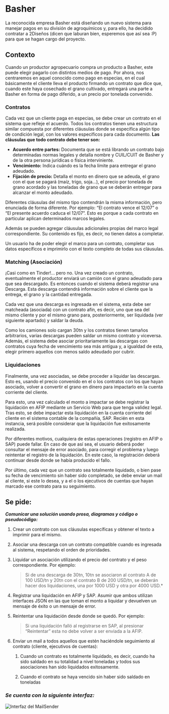 # Basher
La reconocida empresa Basher está diseñando un nuevo sistema para manejar pagos en su división de agroquímicos y, para ello, ha decidido contratar a 2Diseños (dicen que laburan bien, esperemos que así sea :P) para que se hagan cargo del proyecto. 

## Contexto
Cuando un productor agropecuario compra un producto a Basher, este puede elegir pagarlo con distintos medios de pago. Por ahora, nos centraremos en aquel conocido como pago en especias, en el cual básicamente el cliente lleva el producto firmando un contrato que dice que, cuando este haya cosechado el grano cultivado, entregará una parte a Basher en forma de pago diferido, a un precio por tonelada convenido.

### Contratos
Cada vez que un cliente paga en especias, se debe crear un contrato en el sistema que refleje el acuerdo. Todos los contratos tienen una estructura similar compuesta por diferentes cláusulas donde se especifica algún tipo de condición legal, con los valores específicos para cada documento. **Las cláusulas que todo contrato debe tener son:**
* **Acuerdo entre partes:** Documenta que se está librando un contrato bajo determinadas normas legales y detalla nombre y CUIL/CUIT de Basher y de la otra persona jurídicas o física interviniente.
* **Vencimiento:** Indica cuándo es la fecha límite para entregar el grano adeudado.
* **Fijación de precio:** Detalla el monto en dinero que se adeuda, el grano con el que se pagará (maíz, trigo, soja…), el precio por tonelada de grano acordado y las toneladas de grano que se deberán entregar para alcanzar el monto adeudado.

Diferentes cláusulas del mismo tipo contendrán la misma información, pero enunciada de forma diferente. Por ejemplo: “El contrato vence el 12/07” o “El presente acuerdo caduca el 12/07”.
Esto es porque a cada contrato en particular aplican determinados marcos legales. 

Además se pueden agregar cláusulas adicionales propias del marco legal correspondiente. Su contenido es fijo, es decir, no tienen datos a completar.

Un usuario ha de poder elegir el marco para un contrato, completar sus datos específicos e imprimirlo con el texto completo de todas sus cláusulas. 

### Matching  (Asociación)


¡Casi como en Tinder!… pero no. Una vez creado un contrato, eventualmente el productor enviará un camión con el grano adeudado para que sea descargado. Es entonces cuando el sistema deberá registrar una Descarga. Esta descarga contendrá información sobre el cliente que la entrega, el grano y la cantidad entregada.

Cada vez que una descarga es ingresada en el sistema, esta debe ser matcheada (asociada) con un contrato afín, es decir, uno que sea del mismo cliente y por el mismo grano para, posteriormente, ser liquidada (ver siguiente apartado) y saldar la deuda. 

Como los camiones solo cargan 30tn y los contratos tienen tamaños arbitrarios, varias descargas pueden saldar un mismo contrato y viceversa. 
Además, el sistema debe asociar prioritariamente las descargas con contratos cuya fecha de vencimiento sea más antigua y, a igualdad de esta, elegir primero aquellos con menos saldo adeudado por cubrir.

### Liquidaciones

Finalmente, una vez asociadas, se debe proceder a liquidar las descargas. Esto es, usando el precio convenido en el o los contratos con los que hayan asociado, volver a convertir el grano en dinero para impactarlo en la cuenta corriente del cliente. 

Para esto, una vez calculado el monto a impactar se debe registrar la liquidación en AFIP mediante un Servicio Web para que tenga validez legal. Tras esto, se debe impactar esta liquidación en la cuenta corriente del cliente en el sistema contable de la compañía, SAP.  Recién en esta instancia, será posible considerar que la liquidación fue exitosamente realizada.

Por diferentes motivos, cualquiera de estas operaciones (registro en AFIP o SAP) puede fallar. En caso de que así sea, el usuario deberá poder consultar el mensaje de error asociado, para corregir el problema y luego reintentar el registro de la liquidación. En este caso, la registración deberá continuar desde donde se había producido el fallo. 

Por último, cada vez que un contrato sea totalmente liquidado, o bien pase su fecha de vencimiento sin haber sido completado, se debe enviar un mail al cliente, si este lo desea, y a el o los ejecutivos de cuentas que hayan marcado ese contrato para su seguimiento.

## Se pide: 
***Comunicar una solución usando prosa, diagramas y código o pseudocódigo:***

1) Crear un contrato con sus cláusulas específicas y obtener el texto a imprimir para el mismo.

2) Asociar una descarga con un contrato compatible cuando es ingresada al sistema, respetando el orden de prioridades.

3) Liquidar un asociación utilizando el precio del contrato y el peso correspondiente. Por ejemplo:

    > Si de una descarga de 30tn, 10tn se asociaron al contrato A de 100            USD/tn y 20tn con el contrato B de 200 USD/tn, se deberán hacer dos liquidaciones, una por 1000 USD y otra por 4000 USD.*

4) Registrar una liquidación en AFIP y SAP. Asumir que ambos utilizan interfaces JSON en las que toman el monto a liquidar y devuelven un mensaje de éxito o un mensaje de error.

5) Reintentar una liquidación desde donde se quedó. Por ejemplo:

    > Si una liquidación falló al registrarse en SAP, al presionar “Reintentar” esta no debe volver a ser enviada a la AFIP.

6) Enviar un mail a todos aquellos que estén haciéndole seguimiento al contrato (cliente, ejecutivos de cuentas):

    1) Cuando un contrato es totalmente liquidado, es decir, cuando ha sido saldado en su totalidad a nivel toneladas y todos sus asociaciones han sido liquidados exitosamente.

    2) Cuando el contrato se haya vencido sin haber sido saldado en toneladas

### ***Se cuenta con la siguiente interfaz:***

![Interfaz del MailSender](//www.plantuml.com/plantuml/png/SoWkIImgAStDuShCAqajIajCJbNmJSpC2KxDIqajKgZcAWOoD19JKefIYtKKYakJibAJItGKal9JAZMvQhaSWB8WpG00)
